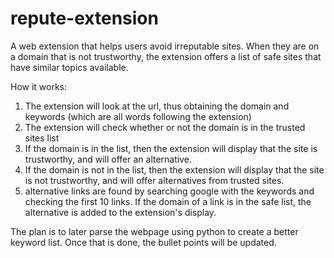 # repute-extension
A web extension that helps users avoid irreputable sites. When they are on a domain that is not trustworthy, the extension offers a list of safe sites that have similar topics available.

How it works:
  1. The extension will look at the url, thus obtaining the domain and keywords
  (which are all words following the extension)
  2. The extension will check whether or not the domain is in the trusted
  sites list
  3. If the domain is in the list, then the extension will display that the site
  is trustworthy, and will offer an alternative.
  4. If the domain is not in the list, then the extension will display that
  the site is not trustworthy, and will offer alternatives from trusted sites.
  5. alternative links are found by searching google with the keywords and
  checking the first 10 links. If the domain of a link is in the safe list,
  the alternative is added to the extension's display.

  The plan is to later parse the webpage using python to create a better
  keyword list. Once that is done, the bullet points will be updated.
